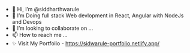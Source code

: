 - 👋 Hi, I’m @siddharthwarule 
- 👀 I’m Doing full stack Web devlopment in React, Angular with NodeJs and Devops
- 💞️ I’m looking to collaborate on ...
- 📫 How to reach me ...
- ✨ Visit My Portfolio - https://sidwarule-portfolio.netlify.app/    

<!---
siddharthwarule/siddharthwarule is a ✨ special ✨ repository because its `README.md` (this file) appears on your GitHub profile.
You can click the Preview link to take a look at your changes.
--->

